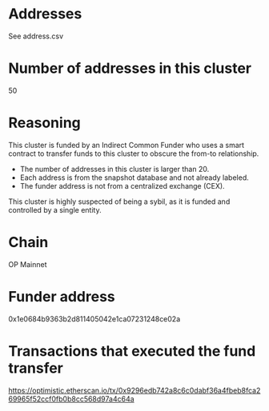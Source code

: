 # Addresses

See address.csv

# Number of addresses in this cluster

50

# Reasoning

This cluster is funded by an Indirect Common Funder who uses a smart contract to transfer funds to this cluster to obscure the from-to relationship.

- The number of addresses in this cluster is larger than 20.
- Each address is from the snapshot database and not already labeled.
- The funder address is not from a centralized exchange (CEX).

This cluster is highly suspected of being a sybil, as it is funded and controlled by a single entity.

# Chain

OP Mainnet

# Funder address

0x1e0684b9363b2d811405042e1ca07231248ce02a

# Transactions that executed the fund transfer

https://optimistic.etherscan.io/tx/0x9296edb742a8c6c0dabf36a4fbeb8fca269965f52ccf0fb0b8cc568d97a4c64a
